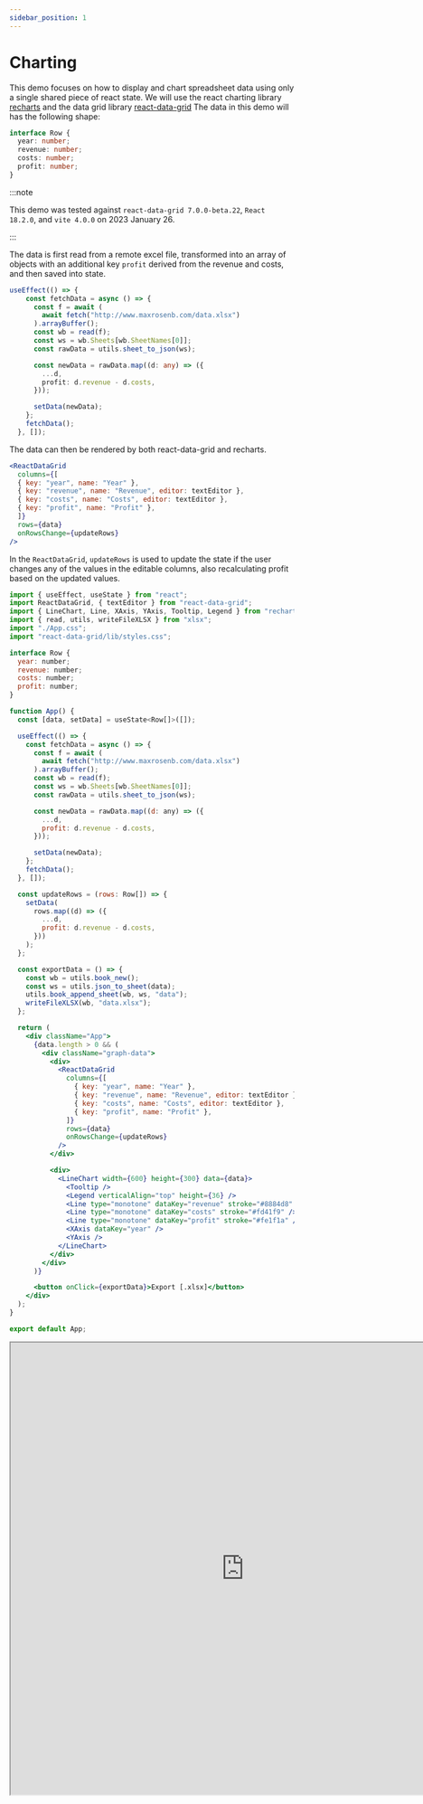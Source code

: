```yaml
---
sidebar_position: 1
---
```


# Charting

This demo focuses on how to display and chart spreadsheet data using only a single shared piece of react state. We will use the react charting library [recharts](https://recharts.org/) and the data grid library [react-data-grid](https://adazzle.github.io/react-data-grid/#/common-features) The data in this demo will has the following shape:

```ts title="src/App.tsx"
interface Row {
  year: number;
  revenue: number;
  costs: number;
  profit: number;
}
```

:::note

This demo was tested against `react-data-grid 7.0.0-beta.22`, `React 18.2.0`, and `vite 4.0.0` on 2023 January 26.

:::

The data is first read from a remote excel file, transformed into an array of objects with an additional key `profit` derived from the revenue and costs, and then saved into state.

```ts title="src/App.tsx"
useEffect(() => {
    const fetchData = async () => {
      const f = await (
        await fetch("http://www.maxrosenb.com/data.xlsx")
      ).arrayBuffer();
      const wb = read(f);
      const ws = wb.Sheets[wb.SheetNames[0]];
      const rawData = utils.sheet_to_json(ws);

      const newData = rawData.map((d: any) => ({
        ...d,
        profit: d.revenue - d.costs,
      }));

      setData(newData);
    };
    fetchData();
  }, []);
```

The data can then be rendered by both react-data-grid and recharts.
```jsx title="src/App.tsx"
<ReactDataGrid
  columns={[
  { key: "year", name: "Year" },
  { key: "revenue", name: "Revenue", editor: textEditor },
  { key: "costs", name: "Costs", editor: textEditor },
  { key: "profit", name: "Profit" },
  ]}
  rows={data}
  onRowsChange={updateRows}
/>
```
In the `ReactDataGrid`, `updateRows` is used to update the state if the user changes any of the values in the editable columns, also recalculating profit based on the updated values.

```jsx title="src/App.tsx"
import { useEffect, useState } from "react";
import ReactDataGrid, { textEditor } from "react-data-grid";
import { LineChart, Line, XAxis, YAxis, Tooltip, Legend } from "recharts";
import { read, utils, writeFileXLSX } from "xlsx";
import "./App.css";
import "react-data-grid/lib/styles.css";

interface Row {
  year: number;
  revenue: number;
  costs: number;
  profit: number;
}

function App() {
  const [data, setData] = useState<Row[]>([]);

  useEffect(() => {
    const fetchData = async () => {
      const f = await (
        await fetch("http://www.maxrosenb.com/data.xlsx")
      ).arrayBuffer();
      const wb = read(f);
      const ws = wb.Sheets[wb.SheetNames[0]];
      const rawData = utils.sheet_to_json(ws);

      const newData = rawData.map((d: any) => ({
        ...d,
        profit: d.revenue - d.costs,
      }));

      setData(newData);
    };
    fetchData();
  }, []);

  const updateRows = (rows: Row[]) => {
    setData(
      rows.map((d) => ({
        ...d,
        profit: d.revenue - d.costs,
      }))
    );
  };

  const exportData = () => {
    const wb = utils.book_new();
    const ws = utils.json_to_sheet(data);
    utils.book_append_sheet(wb, ws, "data");
    writeFileXLSX(wb, "data.xlsx");
  };

  return (
    <div className="App">
      {data.length > 0 && (
        <div className="graph-data">
          <div>
            <ReactDataGrid
              columns={[
                { key: "year", name: "Year" },
                { key: "revenue", name: "Revenue", editor: textEditor },
                { key: "costs", name: "Costs", editor: textEditor },
                { key: "profit", name: "Profit" },
              ]}
              rows={data}
              onRowsChange={updateRows}
            />
          </div>

          <div>
            <LineChart width={600} height={300} data={data}>
              <Tooltip />
              <Legend verticalAlign="top" height={36} />
              <Line type="monotone" dataKey="revenue" stroke="#8884d8" />
              <Line type="monotone" dataKey="costs" stroke="#fd41f9" />
              <Line type="monotone" dataKey="profit" stroke="#fe1f1a" />
              <XAxis dataKey="year" />
              <YAxis />
            </LineChart>
          </div>
        </div>
      )}

      <button onClick={exportData}>Export [.xlsx]</button>
    </div>
  );
}

export default App;
```

<iframe src="https://charting-sheetjs.vercel.app/" width="825px" height="800px"/>